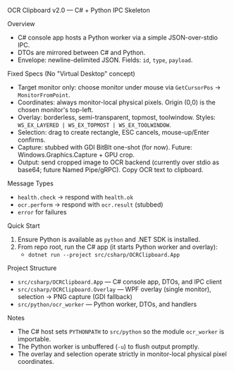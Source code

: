 OCR Clipboard v2.0 — C# + Python IPC Skeleton

Overview
- C# console app hosts a Python worker via a simple JSON-over-stdio IPC.
- DTOs are mirrored between C# and Python.
- Envelope: newline-delimited JSON. Fields: `id`, `type`, `payload`.

Fixed Specs (No "Virtual Desktop" concept)
- Target monitor only: choose monitor under mouse via `GetCursorPos` → `MonitorFromPoint`.
- Coordinates: always monitor-local physical pixels. Origin (0,0) is the chosen monitor's top-left.
- Overlay: borderless, semi-transparent, topmost, toolwindow. Styles: `WS_EX_LAYERED | WS_EX_TOPMOST | WS_EX_TOOLWINDOW`.
- Selection: drag to create rectangle, ESC cancels, mouse-up/Enter confirms.
- Capture: stubbed with GDI BitBlt one-shot (for now). Future: Windows.Graphics.Capture + GPU crop.
- Output: send cropped image to OCR backend (currently over stdio as base64; future Named Pipe/gRPC). Copy OCR text to clipboard.

Message Types
- `health.check` -> respond with `health.ok`
- `ocr.perform` -> respond with `ocr.result` (stubbed)
- `error` for failures

Quick Start
1) Ensure Python is available as `python` and .NET SDK is installed.
2) From repo root, run the C# app (it starts Python worker and overlay):
   - `dotnet run --project src/csharp/OCRClipboard.App`

Project Structure
- `src/csharp/OCRClipboard.App` — C# console app, DTOs, and IPC client
- `src/csharp/OCRClipboard.Overlay` — WPF overlay (single monitor), selection → PNG capture (GDI fallback)
- `src/python/ocr_worker` — Python worker, DTOs, and handlers

Notes
- The C# host sets `PYTHONPATH` to `src/python` so the module `ocr_worker` is importable.
- The Python worker is unbuffered (`-u`) to flush output promptly.
 - The overlay and selection operate strictly in monitor-local physical pixel coordinates.
